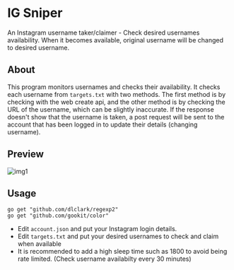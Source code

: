 # IG Sniper
An Instagram username taker/claimer - Check desired usernames availability. When it becomes available, original username will be changed to desired username.


## About
This program monitors usernames and checks their availability. It checks each username from `targets.txt` with two methods. The first method is by checking with the web create api, and
the other method is by checking the URL of the username, which can be slightly inaccurate. If the response doesn't show that the username is taken, a post request will be 
sent to the account that has been logged in to update their details (changing username). 

## Preview
![img1](https://imgur.com/gallery/GB6qveP)

## Usage
```
go get "github.com/dlclark/regexp2"
go get "github.com/gookit/color"
```

- Edit `account.json` and put your Instagram login details.
- Edit `targets.txt` and put your desired usernames to check and claim when available
- It is recommended to add a high sleep time such as 1800 to avoid being rate limited. (Check username availabilty every 30 minutes)
